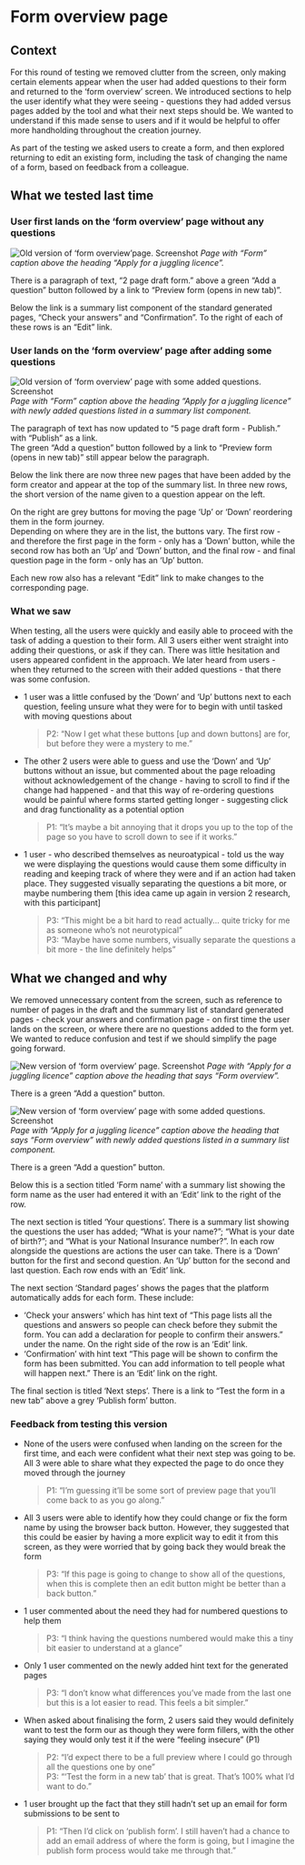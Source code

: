 # Form overview page

## Context

For this round of testing we removed clutter from the screen, only making certain elements appear when the user had added questions to their form and returned to the ‘form overview’ screen. We introduced sections to help the user identify what they were seeing - questions they had added versus pages added by the tool and what their next steps should be. We wanted to understand if this made sense to users and if it would be helpful to offer more handholding throughout the creation journey.  

As part of the testing we asked users to create a form, and then explored returning to edit an existing form, including the task of changing the name of a form, based on feedback from a colleague.  

## What we tested last time

### User first lands on the ‘form overview’ page without any questions
![Old version of ‘form overview’page. Screenshot](../../prototype-version-1/screenshots/003-Form-Apply-for-a-juggling-licence.png)
*Page with “Form” caption above the heading “Apply for a juggling licence”.*

There is a paragraph of text, “2 page draft form.” above a green “Add a question” button followed by a link to “Preview form (opens in new tab)”.

Below the link is a summary list component of the standard generated pages, “Check your answers” and “Confirmation”. To the right of each of these rows is an “Edit” link.  

### User lands on the ‘form overview’ page after adding some questions
![Old version of ‘form overview’ page with some added questions. Screenshot](../../prototype-version-1/screenshots/008-Form-Apply-for-a-juggling-licence-added-questions.png)
*Page with “Form” caption above the heading “Apply for a juggling licence” with newly added questions listed in a summary list component.*

The paragraph of text has now updated to “5 page draft form - Publish.” with “Publish” as a link.  
The green “Add a question” button followed by a link to “Preview form (opens in new tab)” still appear below the paragraph.

Below the link there are now three new pages that have been added by the form creator and appear at the top of the summary list. In three new rows, the short version of the name given to a question appear on the left.  

On the right are grey buttons for moving the page ‘Up’ or ‘Down’ reordering them in the form journey.   
Depending on where they are in the list, the buttons vary. The first row - and therefore the first page in the form - only has a ‘Down’ button, while the second row has both an ‘Up’ and ‘Down’ button, and the final row - and final question page in the form - only has an ‘Up’ button.

Each new row also has a relevant “Edit” link to make changes to the corresponding page.

### What we saw

When testing, all the users were quickly and easily able to proceed with the task of adding a question to their form. All 3 users either went straight into adding their questions, or ask if they can. There was little hesitation and users appeared confident in the approach. We later heard from users - when they returned to the screen with their added questions - that there was some confusion.  

- 1 user was a little confused by the ‘Down’ and ‘Up’ buttons next to each question, feeling unsure what they were for to begin with until tasked with moving questions about  
  > P2: “Now I get what these buttons [up and down buttons] are for, but before they were a mystery to me.”  
- The other 2 users were able to guess and use the ‘Down’ and ‘Up’ buttons without an issue, but commented about the page reloading without acknowledgement of the change - having to scroll to find if the change had happened - and that this way of re-ordering questions would be painful where forms started getting longer - suggesting click and drag functionality as a potential option  
  > P1: “It’s maybe a bit annoying that it drops you up to the top of the page so you have to scroll down to see if it works.”  
- 1 user - who described themselves as neuroatypical - told us the way we were displaying the questions would cause them some difficulty in reading and keeping track of where they were and if an action had taken place. They suggested visually separating the questions a bit more, or maybe numbering them [this idea came up again in version 2 research, with this participant]   
  > P3: “This might be a bit hard to read actually... quite tricky for me as someone who’s not neurotypical”  
  > P3: “Maybe have some numbers, visually separate the questions a bit more - the line definitely helps”   

## What we changed and why

We removed unnecessary content from the screen, such as reference to number of pages in the draft and the summary list of standard generated pages - check your answers and confirmation page - on first time the user lands on the screen, or where there are no questions added to the form yet. We wanted to reduce confusion and test if we should simplify the page going forward.  

![New version of ‘form overview’ page. Screenshot](../screenshots/003-Form-Apply-for-a-juggling-licence.png)
*Page with “Apply for a juggling licence” caption above the heading that says “Form overview”.*

There is a green “Add a question” button.

![New version of ‘form overview’ page with some added questions. Screenshot](../screenshots/007-Form-Apply-for-a-juggling-licence-added-questions.png)
*Page with “Apply for a juggling licence” caption above the heading that says “Form overview” with newly added questions listed in a summary list component.*

There is a green “Add a question” button.

Below this is a section titled ‘Form name’ with a summary list showing the form name as the user had entered it with an ‘Edit’ link to the right of the row.  

The next section is titled ‘Your questions’. There is a summary list showing the questions the user has added; “What is your name?”; “What is your date of birth?”; and “What is your National Insurance number?”. In each row alongside the questions are actions the user can take. There is a ‘Down’ button for the first and second question. An ‘Up’ button for the second and last question. Each row ends with an ‘Edit’ link.  

The next section ‘Standard pages’ shows the pages that the platform automatically adds for each form. These include: 
- ‘Check your answers’ which has hint text of “This page lists all the questions and answers so people can check before they submit the form. You can add a declaration for people to confirm their answers.” under the name. On the right side of the row is an ‘Edit’ link.  
- ‘Confirmation’ with hint text “This page will be shown to confirm the form has been submitted. You can add information to tell people what will happen next.” There is an ‘Edit’ link on the right.  

The final section is titled ‘Next steps’. There is a link to “Test the form in a new tab” above a grey ‘Publish form’ button.  


### Feedback from testing this version 

- None of the users were confused when landing on the screen for the first time, and each were confident what their next step was going to be. All 3 were able to share what they expected the page to do once they moved through the journey  
  > P1: “I’m guessing it’ll be some sort of preview page that you’ll come back to as you go along.”  
- All 3 users were able to identify how they could change or fix the form name by using the browser back button. However, they suggested that this could be easier by having a more explicit way to edit it from this screen, as they were worried that by going back they would break the form  
  > P3: “If this page is going to change to show all of the questions, when this is complete then an edit button might be better than a back button.”  
- 1 user commented about the need they had for numbered questions to help them  
  > P3: “I think having the questions numbered would make this a tiny bit easier to understand at a glance”  
- Only 1 user commented on the newly added hint text for the generated pages  
  > P3: “I don’t know what differences you’ve made from the last one but this is a lot easier to read. This feels a bit simpler.”  
- When asked about finalising the form, 2 users said they would definitely want to test the form our as though they were form fillers, with the other saying they would only test it if the were “feeling insecure” (P1)  
  > P2: “I’d expect there to be a full preview where I could go through all the questions one by one”  
  > P3: “‘Test the form in a new tab’ that is great. That’s 100% what I’d want to do.”  
- 1 user brought up the fact that they still hadn’t set up an email for form submissions to be sent to
  > P1: “Then I’d click on ‘publish form’. I still haven’t had a chance to add an email address of where the form is going, but I imagine the publish form process would take me through that.”

